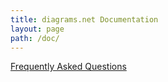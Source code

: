 ```yaml
---
title: diagrams.net Documentation
layout: page
path: /doc/
---
```


[Frequently Asked Questions](/doc/faq/)
